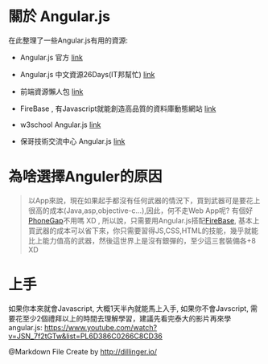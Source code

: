 關於 Angular.js
===================================
在此整理了一些Angular.js有用的資源:

 - Angular.js 官方  [link][1]

 - Angular.js 中文資源26Days(IT邦幫忙) [link][2]

 - 前端資源懶人包 [link][3]

 - FireBase , 有Javascript就能創造高品質的資料庫動態網站 [link][4]

 - w3school Angular.js [link][5]

 - 保哥技術交流中心 Angular.js [link][6]

為啥選擇Anguler的原因
===================================
>以App來說，現在如果起手都沒有任何武器的情況下，買到武器可是要花上很高的成本(Java,asp,objective-c...),因此，何不走Web App呢? 有個好  [PhoneGap](http://phonegap.com/ "PhoneGap")不用嗎 XD , 所以說，只需要用Angular.js搭配[FireBase](https://www.firebase.com/ "FireBase"), 基本上買武器的成本可以省下來，你只需要習得JS,CSS,HTML的技能，幾乎就能比上能力值高的武器，然後這世界上是沒有銀彈的，至少這三套裝備各+8 XD

上手
===================================
如果你本來就會Javascript, 大概1天半內就能馬上入手, 如果你不會Javscript, 需要花至少2個禮拜以上的時間去理解學習，建議先看完泰大的影片再來學angular.js:
https://www.youtube.com/watch?v=JSN_7f2tGTw&list=PL6D386C0266C8CD36

[1]:https://angularjs.org/
[2]:http://ithelp.ithome.com.tw/question/10132196
[3]:https://docs.google.com/document/d/1pik-0mmvrAi7X9ifaPh-SZQndd0-xslMGdha7X-aOPY/edit
[4]:https://www.firebase.com/
[5]:http://www.w3schools.com/angular/
[6]:http://blog.miniasp.com/post/2013/04/24/Front-end-Engineering-Fineart-An-Introduction-to-AngularJS.aspx

@Markdown File Create by http://dillinger.io/